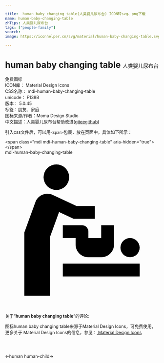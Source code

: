 ```yaml
---

title:  human baby changing table(人类婴儿尿布台) ICON转svg、png下载
name: human-baby-changing-table
zhTips: 人类婴儿尿布台
tags: ["people-family"]
search: 
image: https://iconhelper.cn/svg/material/human-baby-changing-table.svg

---
```


# human baby changing table  <small style="font-size: 60%;font-weight: 100">人类婴儿尿布台</small>


<div class="detail-page">
<p>
<span><span class="badge-success badge">免费图标</span> </span>
<br/>
<span>
ICON库：
<span class="badge-secondary badge">Material Design Icons</span> 
</span>
<br/>
<span>
CSS名称：
<span class="badge-secondary badge">mdi-human-baby-changing-table</span> 
</span>
<br/>
<span>
unicode：
<span class="badge-secondary badge">F138B</span> 
<copy-btn content='F138B' btn-title=""></copy-btn>
<copy-btn :content='String.fromCodePoint(parseInt("F138B", 16))' btn-title="复制U"></copy-btn>
</span>
<br/>
<span>
版本：
<span class="badge-secondary badge">5.0.45</span> 
</span><br/><span>标签：<span class="badge-light badge"><router-link to="/tags/people-family.html">朋友、家庭</router-link></span></span>
<br/>
<span>图标来源/作者：<span class="badge-light badge">Moma Design Studio</span></span> 
<br/>
<span class="zh-detail">中文描述：<span class="badge-primary badge">人类婴儿尿布台</span><span class="help-link"><span>帮助改进</span>(<a href="https://gitee.com/liuwave/icon-helper/edit/master/json/material/human-baby-changing-table.json" target="_blank" rel="noopener noreferrer">gitee</a><a href="https://github.com/liuwave/icon-helper/edit/master/json/material/human-baby-changing-table.json" target="_blank" rel="noopener noreferrer">github</a></span>)</span><br/>
</p>
</div>
<div class="alert alert-dark">
  <i class="mdi mdi-human-baby-changing-table mdi-48px"></i>
  <i class="mdi mdi-human-baby-changing-table mdi-36px"></i>
  <i class="mdi mdi-human-baby-changing-table mdi-24px"></i>
  <i class="mdi mdi-human-baby-changing-table mdi-18px"></i>
</div>
<div>
  <p>引入css文件后，可以用<code>&lt;span&gt;</code>包裹，放在页面中。具体如下所示：    
  </p>
  <div class="alert alert-primary" style="font-size: 14px">
    &lt;span class="mdi mdi-human-baby-changing-table" aria-hidden="true"&gt;&lt;/span&gt;
    <copy-btn content='<span class="mdi mdi-human-baby-changing-table" aria-hidden="true"></span>'></copy-btn>
  </div>
  <div class="alert alert-secondary">
    <i class="mdi mdi-human-baby-changing-table"
    style="font-size: 24px"
    aria-hidden="true"></i> mdi-human-baby-changing-table
    <copy-btn content="mdi-human-baby-changing-table" btn-title="复制图标名称"></copy-btn>
  </div>
</div>
<div id="svg" class="svg-wrap">
<svg xmlns="http://www.w3.org/2000/svg" viewBox="0 0 24 24"><path d="M6.5 6.08C5.72 6.12 5 6.62 4.72 7.4L3 12.13V22H7V12.84L8.42 8.94L10.7 10H14V8H11.15L7.29 6.2C7.03 6.11 6.76 6.07 6.5 6.08M9 17H21V19H9M10 3.5A2 2 0 0 1 8 5.5A2 2 0 0 1 6 3.5A2 2 0 0 1 8 1.5A2 2 0 0 1 10 3.5M21 14.5A1.5 1.5 0 0 1 19.5 16A1.5 1.5 0 0 1 18 14.5A1.5 1.5 0 0 1 19.5 13A1.5 1.5 0 0 1 21 14.5M9 11V13H11V14C11 15.11 11.89 16 13 16H15C16.11 16 17 15.11 17 14V11H15V13H13V12A1 1 0 0 0 12 11Z" /></svg>
</div>
<detail full-name='mdi-human-baby-changing-table'></detail>
<div class="icon-detail__container">
<p>关于“<b>human baby changing table</b>”的评论:</p>
</div>
<Vssue title="关于“human baby changing table”的评论" />    
<div><p>图标human baby changing table来源于Material Design Icons，可免费使用，更多关于 Material Design Icons的信息，参见：<a target="_blank" href="https://iconhelper.cn/material.html"> Material Design Icons</a>
</p></div>

<div style="padding:2rem 0 " class="page-nav"><p class="inner"><span class="prev">←<router-link to="/icon/human.html">human</router-link></span> <span class="next"><router-link to="/icon/human-child.html">human-child</router-link>→</span></p></div>


